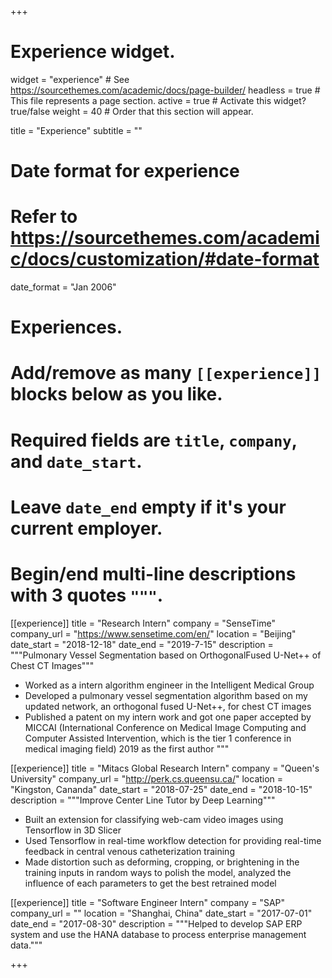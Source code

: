 +++
# Experience widget.
widget = "experience"  # See https://sourcethemes.com/academic/docs/page-builder/
headless = true  # This file represents a page section.
active = true  # Activate this widget? true/false
weight = 40  # Order that this section will appear.

title = "Experience"
subtitle = ""

# Date format for experience
#   Refer to https://sourcethemes.com/academic/docs/customization/#date-format
date_format = "Jan 2006"

# Experiences.
#   Add/remove as many `[[experience]]` blocks below as you like.
#   Required fields are `title`, `company`, and `date_start`.
#   Leave `date_end` empty if it's your current employer.
#   Begin/end multi-line descriptions with 3 quotes `"""`.

[[experience]]
  title = "Research Intern"
  company = "SenseTime"
  company_url = "https://www.sensetime.com/en/"
  location = "Beijing"
  date_start = "2018-12-18"
  date_end = "2019-7-15"
  description = """Pulmonary Vessel Segmentation based on OrthogonalFused U-Net++ of Chest CT Images"""
  
  * Worked as a intern algorithm engineer in the Intelligent Medical Group
  * Developed a pulmonary vessel segmentation algorithm based on my updated network, an orthogonal fused U-Net++, for chest CT images
  * Published a patent on my intern work and got one paper accepted by MICCAI (International Conference on Medical Image Computing and Computer Assisted Intervention, which is the tier 1 conference in medical imaging field) 2019 as the first author
  """

[[experience]]
  title = "Mitacs Global Research Intern"
  company = "Queen's University"
  company_url = "http://perk.cs.queensu.ca/"
  location = "Kingston, Cananda"
  date_start = "2018-07-25"
  date_end = "2018-10-15"
  description = """Improve Center Line Tutor by Deep Learning"""

  * Built an extension for classifying web-cam video images using Tensorflow in 3D Slicer
  * Used Tensorflow in real-time workflow detection for providing real-time feedback in central venous catheterization training
  * Made distortion such as deforming, cropping, or brightening in the training inputs in random ways to polish the model, analyzed the influence of each parameters to get the best retrained model

[[experience]]
  title = "Software Engineer Intern"
  company = "SAP"
  company_url = ""
  location = "Shanghai, China"
  date_start = "2017-07-01"
  date_end = "2017-08-30"
  description = """Helped to develop SAP ERP system and use the HANA database to process enterprise management data."""

+++
